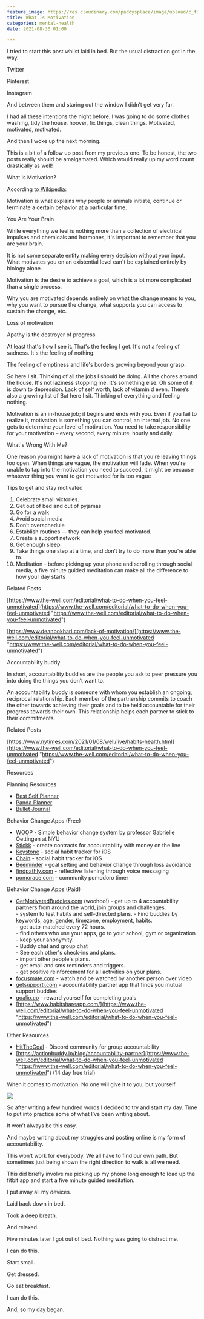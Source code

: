 ```yaml
---
feature_image: https://res.cloudinary.com/paddysplace/image/upload/c_fit,h_600,w_1400/v1630328676/banners/Why_You_re_Feeling_Unmotivated_Right_Now_xgovff.png
title: What Is Motivation
categories: mental-health
date: 2021-08-30 01:00

---
```

I tried to start this post whilst laid in bed. But the usual distraction got in the way.

Twitter

Pinterest

Instagram

And between them and staring out the window I didn’t get very far.

I had all these intentions the night before. I was going to do some clothes washing, tidy the house, hoover, fix things, clean things. Motivated, motivated, motivated.

And then I woke up the next morning.

This is a bit of a follow up post from my previous one. To be honest, the two posts really should be amalgamated. Which would really up my word count drastically as well!

What Is Motivation?

According to[ Wikipedia](https://en.m.wikipedia.org/wiki/Motivation):

Motivation is what explains why people or animals initiate, continue or terminate a certain behavior at a particular time.

You Are Your Brain

While everything we feel is nothing more than a collection of electrical impulses and chemicals and hormones, it's important to remember that you are your brain.

It is not some separate entity making every decision without your input. What motivates you on an existential level can't be explained entirely by biology alone.

Motivation is the desire to achieve a goal, which is a lot more complicated than a single process.

Why you are motivated depends entirely on what the change means to you, why you want to pursue the change, what supports you can access to sustain the change, etc.

Loss of motivation

Apathy is the destroyer of progress.

At least that's how I see it. That's the feeling I get. It's not a feeling of sadness. It's the feeling of nothing.

The feeling of emptiness and life's borders growing beyond your grasp.

So here I sit. Thinking of all the jobs I should be doing. All the chores around the house. It's not laziness stopping me. It's something else. Oh some of it is down to depression. Lack of self worth, lack of vitamin d even. There’s also a growing list of But here I sit. Thinking of everything and feeling nothing.

Motivation is an in-house job; it begins and ends with you. Even if you fail to realize it, motivation is something you can control, an internal job. No one gets to determine your level of motivation. You need to take responsibility for your motivation – every second, every minute, hourly and daily.

What's Wrong With Me?

One reason you might have a lack of motivation is that you're leaving things too open. When things are vague, the motivation will fade. When you're unable to tap into the motivation you need to succeed, it might be because whatever thing you want to get motivated for is too vague

Tips to get and stay motivated

 1. Celebrate small victories.
 2. Get out of bed and out of pyjamas
 3. Go for a walk
 4. Avoid social media
 5. Don’t overschedule
 6. Establish routines — they can help you feel motivated.
 7. Create a support network
 8. Get enough sleep
 9. Take things one step at a time, and don’t try to do more than you’re able to.
10. Meditation - before picking up your phone and scrolling through social media, a five minute guided meditation can make all the difference to how your day starts

Related Posts

[https://www.the-well.com/editorial/what-to-do-when-you-feel-unmotivated](https://www.the-well.com/editorial/what-to-do-when-you-feel-unmotivated "https://www.the-well.com/editorial/what-to-do-when-you-feel-unmotivated")

[https://www.deanbokhari.com/lack-of-motivation/](https://www.the-well.com/editorial/what-to-do-when-you-feel-unmotivated "https://www.the-well.com/editorial/what-to-do-when-you-feel-unmotivated")

Accountability buddy

In short, accountability buddies are the people you ask to peer pressure you into doing the things you don’t want to.

An accountability buddy is someone with whom you establish an ongoing, reciprocal relationship. Each member of the partnership commits to coach the other towards achieving their goals and to be held accountable for their progress towards their own. This relationship helps each partner to stick to their commitments.

Related Posts

[https://www.nytimes.com/2021/01/08/well/live/habits-health.html](https://www.the-well.com/editorial/what-to-do-when-you-feel-unmotivated "https://www.the-well.com/editorial/what-to-do-when-you-feel-unmotivated")

Resources

Planning Resources

* [Best Self Planner](https://bestself.co/products/self-planner)
* [Panda Planner](https://pandaplanner.com/)
* [Bullet Journal](https://bulletjournal.com/)

Behavior Change Apps (Free)

* [WOOP](https://woopmylife.org/en/home) - Simple behavior change system by professor Gabrielle Oettingen at NYU
* [Stickk](https://www.stickk.com/) - create contracts for accountability with money on the line
* [Keystone](https://apps.apple.com/us/app/keystone-social-habit-tracker/id1493561606) - social habit tracker for iOS
* [Chain](https://apps.apple.com/us/app/chain-form-share-habits/id1543579685) - social habit tracker for iOS
* [Beeminder](http://www.beeminder.com/) - goal setting and behavior change through loss avoidance
* [findpathly.com](https://findpathly.com/) - reflective listening through voice messaging
* [pomorace.com](https://pomorace.com/) - community pomodoro timer

Behavior Change Apps (Paid)

* [GetMotivatedBuddies.com](https://www.getmotivatedbuddies.com/) (woohoo!) - get up to 4 accountability partners from around the world, join groups and challenges.  
  \- system to test habits and self-directed plans. - Find buddies by keywords, age, gender, timezone, employment, habits.  
  \- get auto-matched every 72 hours.  
  \- find others who use your apps, go to your school, gym or organization  
  \- keep your anonymity.  
  \- Buddy chat and group chat  
  \- See each other's check-ins and plans.  
  \- import other people's plans.  
  \- get email and sms reminders and triggers.  
  \- get positive reinforcement for all activities on your plans.
* [focusmate.com](https://www.focusmate.com/) - watch and be watched by another person over video
* [getsupporti.com](https://getsupporti.com/) - accountability partner app that finds you mutual support buddies
* [goalio.co](https://www.goalio.co/) - reward yourself for completing goals
* [https://www.habitshareapp.com/](https://www.the-well.com/editorial/what-to-do-when-you-feel-unmotivated "https://www.the-well.com/editorial/what-to-do-when-you-feel-unmotivated")

Other Resources

* [HitTheGoal](https://discord.gg/VENeGMT) - Discord community for group accountability
* [https://actionbuddy.io/blog/accountability-partner](https://www.the-well.com/editorial/what-to-do-when-you-feel-unmotivated "https://www.the-well.com/editorial/what-to-do-when-you-feel-unmotivated") (14 day free trial)

When it comes to motivation. No one will give it to you, but yourself.

![](https://res.cloudinary.com/paddysplace/image/upload/v1630325671/blog/silent-film-board--later-that-same-day_kkvifn.jpg)

So after writing a few hundred words I decided to try and start my day. Time to put into practice some of what I’ve been writing about.

It won’t always be this easy.

And maybe writing about my struggles and posting online is my form of accountability.

This won’t work for everybody. We all have to find our own path. But sometimes just being shown the right direction to walk is all we need.

This did briefly involve me picking up my phone long enough to load up the fitbit app and start a five minute guided meditation.

I put away all my devices.

Laid back down in bed.

Took a deep breath.

And relaxed.

Five minutes later I got out of bed. Nothing was going to distract me.

I can do this.

Start small.

Get dressed.

Go eat breakfast.

I can do this.

And, so my day began.